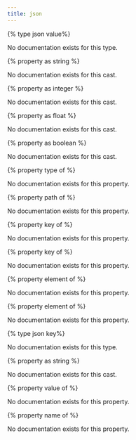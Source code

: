 ```yaml
---
title: json
---
```


{% type json value%}

No documentation exists for this type.

{% property <json value> as string %}

No documentation exists for this cast.

{% property <json value> as integer %}

No documentation exists for this cast.

{% property <json value> as float %}

No documentation exists for this cast.

{% property <json value> as boolean %}

No documentation exists for this cast.

{% property type of <json value> %}

No documentation exists for this property.

{% property path <string> of <json value> %}

No documentation exists for this property.

{% property key of <json value> %}

No documentation exists for this property.

{% property key <string> of <json value> %}

No documentation exists for this property.

{% property element of <json value> %}

No documentation exists for this property.

{% property element <integer> of <json value> %}

No documentation exists for this property.

{% type json key%}

No documentation exists for this type.

{% property <json key> as string %}

No documentation exists for this cast.

{% property value of <json key> %}

No documentation exists for this property.

{% property name of <json key> %}

No documentation exists for this property.


